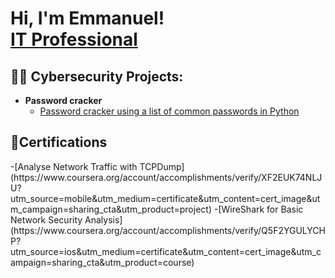 <h1>Hi, I'm Emmanuel! <br/><a href="https://github.com/EmmanuelOladapo1"></a> <a href="https://www.linkedin.com/in/emmanuel-oladapo365/">IT Professional</a>

<h2>👨‍💻 Cybersecurity Projects:</h2>

- <b>Password cracker  </b>
  - [Password cracker using a list of common passwords in Python](https://github.com/EmmanuelOladapo1/PasswordCracker.git)

<h2>🔭Certifications</h2>
-[Analyse Network Traffic with TCPDump](https://www.coursera.org/account/accomplishments/verify/XF2EUK74NLJU?utm_source=mobile&utm_medium=certificate&utm_content=cert_image&utm_campaign=sharing_cta&utm_product=project)
-[WireShark for Basic Network Security Analysis](https://www.coursera.org/account/accomplishments/verify/Q5F2YGULYCHP?utm_source=ios&utm_medium=certificate&utm_content=cert_image&utm_campaign=sharing_cta&utm_product=course)


